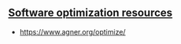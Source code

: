 ## [Software optimization resources](https://www.agner.org/optimize)
* https://www.agner.org/optimize/


